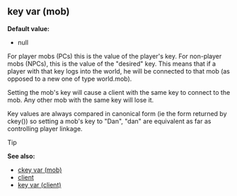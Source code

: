 ## key var (mob)

**Default value:**
+   null

For player mobs (PCs) this is the value of the player\'s key.
For non-player mobs (NPCs), this is the value of the "desired" key.
This means that if a player with that key logs into the world, he will
be connected to that mob (as opposed to a new one of type world.mob).

Setting the mob\'s key will cause a client with the same key to
connect to the mob. Any other mob with the same key will lose it.

Key values are always compared in canonical form (ie the form
returned by ckey()) so setting a mob\'s key to "Dan", "dan" are
equivalent as far as controlling player linkage.

> [!TIP] 
> **See also:**
> +   [ckey var (mob)](/ref/mob/var/ckey.md) 
> +   [client](/ref/client.md) 
> +   [key var (client)](/ref/client/var/key.md) <!-- -->